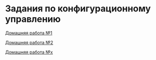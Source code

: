 # Задания по конфигурационному управлению

[Домашняя работа №1](./dz1)

[Домашняя работа №2](./dz2)

[Домашняя работа №x](./4pr.md)
